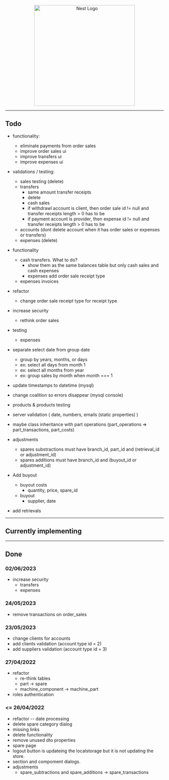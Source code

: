<p align="center">
  <a href="http://nestjs.com/" target="blank"><img src="https://nestjs.com/img/logo_text.svg" width="320" alt="Nest Logo" /></a>
</p>




-------------------------------------------------------------------------------------------------


## Todo

* functionality:
  * eliminate payments from order sales
  * improve order sales ui
  * improve transfers ui
  * improve expenses ui
* validations / testing:
  * sales testing (delete)
  * transfers
    * same amount transfer receipts
    * delete
    * cash sales
    * if withdrawl account is client, then order sale id != null and transfer receipts length > 0 has to be
    * if payment account is provider, then expense id != null and transfer receipts length > 0 has to be
  * accounts (dont delete account when it has order sales or expenses or transfers)
  * expenses  (delete)

* functionality
  * cash transfers. What to do?
    * show them as the same balances table but only cash sales and cash expenses
    * expenses add order sale receipt type
  * expenses invoices
* refactor
  * change order sale receipt type for receipt type
* increase security
  * rethink order sales
* testing 
  * expenses



* separate select date from group date
  * group by years, months, or days 
  * ex: select all days from month 1
  * ex: select all months from year
  * ex: group sales by month when month === 1
* update timestamps to datetime (mysql)
* change coalition so errors disappear (mysql console)



* products & products testing
* server validation ( date, numbers, emails  (static properties) )
* maybe class inheritance with part operations (part_operations => part_transactions, part_costs)
* adjustments
    * spares substractions must have branch_id, part_id and (retrieval_id or adjustment_id)
    * spares additions must have branch_id and (buyout_id or adjustment_id)
* Add buyout
    * buyout costs
        * quantity, price, spare_id
    * buyout
        * supplier, date
* add retrievals



-------------------------------------------------------------------------------------------------



## Currently implementing



-------------------------------------------------------------------------------------------------




## Done

### 02/06/2023

* increase security
  * transfers
  * expenses

### 24/05/2023

* remove transactions on order_sales

### 23/05/2023

* change clients for accounts
* add clients validation (account type id = 2)
* add suppliers validation (account type id = 3)



### 27/04/2022

* refactor
    * re-think tables
    * part -> spare
    * machine_component -> machine_part
* roles authentication


### <= 26/04/2022

* refactor -- date processing
* delete spare category dialog
* missing links
* delete functionality
* remove unused dto properties
* spare page
* logout button is updateing the localstorage but it is not updating the store.
* section and compoment dialogs.
* adjustments
    * spare_subtractions and spare_additions -> spare_transactions


    

